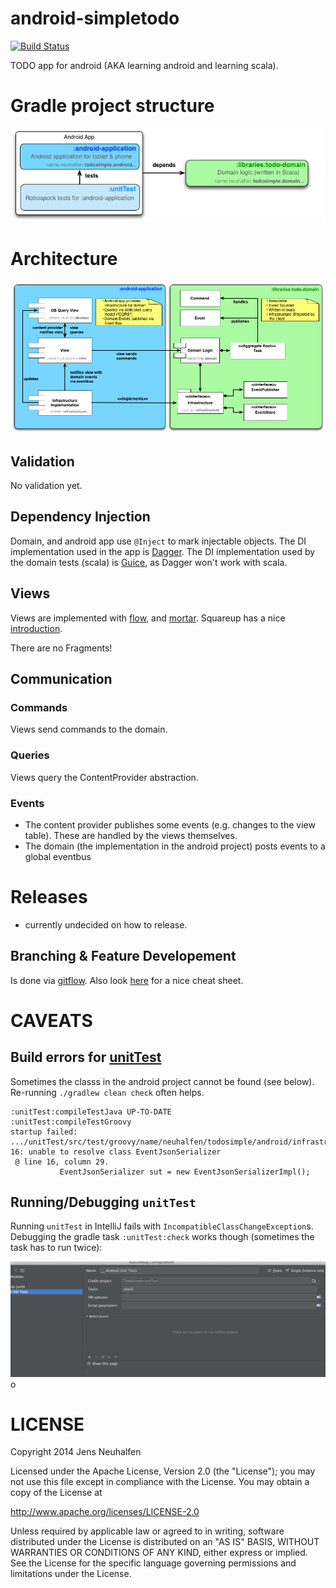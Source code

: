 android-simpletodo
==================

[![Build Status](https://travis-ci.org/neuhalje/android-simpletodo.svg?branch=master)](https://travis-ci.org/neuhalje/android-simpletodo)

TODO app for android (AKA learning android and learning scala).

Gradle project structure
===========================

![Structural](website/gradle-projects.png "Structure of the buildfiles")


Architecture
==============

![Structural](website/structural.png "Structure of the application")


Validation
-----------

No validation yet.

Dependency Injection
--------------------

Domain, and android app use `@Inject` to mark injectable objects. The DI implementation used in the app is [Dagger](http://square.github.io/dagger/). The DI implementation used by the domain tests (scala) is [Guice](https://code.google.com/p/google-guice/), as Dagger won't work with scala.

Views
------

Views are implemented with [flow](https://github.com/square/flow), and [mortar](https://github.com/square/mortar). Squareup has a nice [introduction](http://corner.squareup.com/2014/01/mortar-and-flow.html).

There are no Fragments!

Communication
----------------

### Commands
Views send commands to the domain.

### Queries
Views query the ContentProvider abstraction.

### Events
* The content provider publishes some events (e.g. changes to the view table). These are handled by the views themselves.
* The domain (the implementation in the android project) posts events to a global eventbus

Releases
===========
- currently undecided on how to release.

Branching & Feature Developement
---------------------

Is done via [gitflow](http://nvie.com/posts/a-successful-git-branching-model/). Also look [here](http://danielkummer.github.io/git-flow-cheatsheet/) for a nice cheat sheet.
                           
                           
CAVEATS
=========

Build errors for [unitTest](./unitTest)
----------------------------------------

Sometimes the classs in the android project cannot be found (see below). Re-running `./gradlew clean check` often helps.

```text
:unitTest:compileTestJava UP-TO-DATE
:unitTest:compileTestGroovy
startup failed:
.../unitTest/src/test/groovy/name/neuhalfen/todosimple/android/infrastructure/json/EventJsonSerializerImplTest.groovy: 16: unable to resolve class EventJsonSerializer
 @ line 16, column 29.
           EventJsonSerializer sut = new EventJsonSerializerImpl();
```

Running/Debugging `unitTest`
---------------------

Running `unitTest` in IntelliJ fails with `IncompatibleClassChangeException`s. Debugging the gradle task `:unitTest:check` works though (sometimes the task has to run twice):

![IntelliJ configuration](website/IntelliJ_Run-unitTests.png)
o

LICENSE
============
Copyright 2014 Jens Neuhalfen

Licensed under the Apache License, Version 2.0 (the "License"); you may not use this file except in compliance with the License. You may obtain a copy of the License at

http://www.apache.org/licenses/LICENSE-2.0

Unless required by applicable law or agreed to in writing, software distributed under the License is distributed on an "AS IS" BASIS, WITHOUT WARRANTIES OR CONDITIONS OF ANY KIND, either express or implied. See the License for the specific language governing permissions and limitations under the License.


